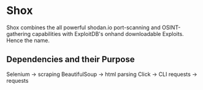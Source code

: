 # Shox
Shox combines the all powerful shodan.io port-scanning and OSINT-gathering capabilities with ExploitDB's onhand downloadable Exploits.
Hence the name.

## Dependencies and their Purpose 

Selenium -> scraping
BeautifulSoup -> html parsing
Click -> CLI
requests -> requests
